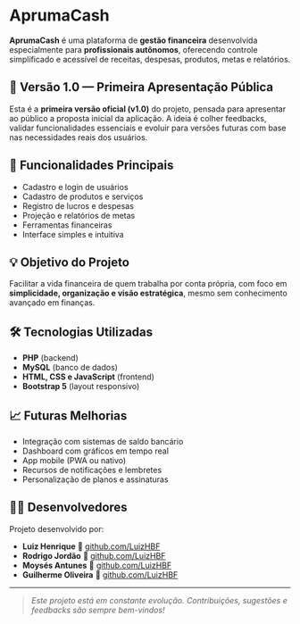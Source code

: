 # AprumaCash

**AprumaCash** é uma plataforma de **gestão financeira** desenvolvida especialmente para **profissionais autônomos**, oferecendo controle simplificado e acessível de receitas, despesas, produtos, metas e relatórios.

## 📌 Versão 1.0 — Primeira Apresentação Pública

Esta é a **primeira versão oficial (v1.0)** do projeto, pensada para apresentar ao público a proposta inicial da aplicação. A ideia é colher feedbacks, validar funcionalidades essenciais e evoluir para versões futuras com base nas necessidades reais dos usuários.

## 🚀 Funcionalidades Principais

- Cadastro e login de usuários
- Cadastro de produtos e serviços
- Registro de lucros e despesas
- Projeção e relatórios de metas
- Ferramentas financeiras
- Interface simples e intuitiva

## 💡 Objetivo do Projeto

Facilitar a vida financeira de quem trabalha por conta própria, com foco em **simplicidade, organização e visão estratégica**, mesmo sem conhecimento avançado em finanças.

## 🛠️ Tecnologias Utilizadas

- **PHP** (backend)
- **MySQL** (banco de dados)
- **HTML, CSS e JavaScript** (frontend)
- **Bootstrap 5** (layout responsivo)

## 📈 Futuras Melhorias

- Integração com sistemas de saldo bancário
- Dashboard com gráficos em tempo real
- App mobile (PWA ou nativo)
- Recursos de notificações e lembretes
- Personalização de planos e assinaturas

## 👨‍💻 Desenvolvedores

Projeto desenvolvido por:
- **Luiz Henrique** 🔗 [github.com/LuizHBF](https://github.com/LuizHBF)
- **Rodrigo Jordão** 🔗 [github.com/LuizHBF](https://github.com/RodrigoJK48)
- **Moysés Antunes** 🔗 [github.com/LuizHBF](https://github.com/moyses-antunese)
- **Guilherme Oliveira** 🔗 [github.com/LuizHBF](https://github.com/Guilherme23-br)

---

> _Este projeto está em constante evolução. Contribuições, sugestões e feedbacks são sempre bem-vindos!_
